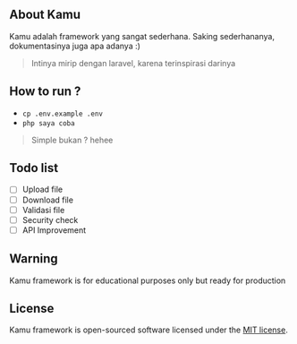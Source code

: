 ## About Kamu

Kamu adalah framework yang sangat sederhana. Saking sederhananya, dokumentasinya juga apa adanya :)

> Intinya mirip dengan laravel, karena terinspirasi darinya

## How to run ?

- `cp .env.example .env`
- `php saya coba`

> Simple bukan ? hehee

## Todo list

- [ ] Upload file
- [ ] Download file
- [ ] Validasi file
- [ ] Security check
- [ ] API Improvement

## Warning

Kamu framework is for educational purposes only but ready for production 

## License

Kamu framework is open-sourced software licensed under the [MIT license](https://opensource.org/licenses/MIT).